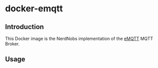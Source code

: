 # docker-emqtt

## Introduction

This Docker image is the NerdNobs implementation of the [eMQTT](http://emqtt.io)
MQTT Broker.

## Usage
